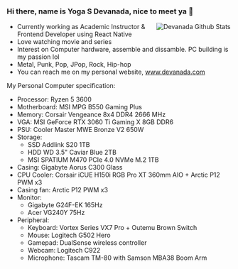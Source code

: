 ### Hi there, name is Yoga S Devanada, nice to meet ya 👋

<img align="right" src="https://github-readme-stats.vercel.app/api?username=devanada&title_color=ffffff&text_color=777&show_icons=true&icon_color=ffffff&hide_border=true&theme=dark" alt="Devanada Github Stats">

- Currently working as Academic Instructor & Frontend Developer using React Native
- Love watching movie and series
- Interest on Computer hardware, assemble and dissamble. PC building is my passion lol
- Metal, Punk, Pop, JPop, Rock, Hip-hop
- You can reach me on my personal website, www.devanada.com

My Personal Computer specification:
- Processor: Ryzen 5 3600
- Motherboard: MSI MPG B550 Gaming Plus
- Memory: Corsair Vengeance 8x4 DDR4 2666 MHz
- VGA: MSI GeForce RTX 3060 Ti Gaming X 8GB DDR6 
- PSU: Cooler Master MWE Bronze V2 650W
- Storage:  
  - SSD Addlink S20 1TB
  - HDD WD 3.5" Caviar Blue 2TB
  - MSI SPATIUM M470 PCIe 4.0 NVMe M.2 1TB
- Casing: Gigabyte Aorus C300 Glass
- CPU Cooler: Corsair iCUE H150i RGB Pro XT 360mm AIO + Arctic P12 PWM x3
- Casing fan: Arctic P12 PWM x3
- Monitor: 
  - Gigabyte G24F-EK 165Hz
  - Acer VG240Y 75Hz
- Peripheral:
  - Keyboard: Vortex Series VX7 Pro + Outemu Brown Switch
  - Mouse: Logitech G502 Hero
  - Gamepad: DualSense wireless controller
  - Webcam: Logitech C922
  - Microphone: Tascam TM-80 with Samson MBA38 Boom Arm
